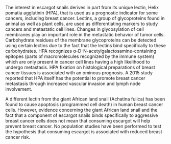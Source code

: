 

The interest in escargot snails derives in part from its unique lectin, Helix pomatia agglutinin (HPA), that is used as a prognostic indicator for some cancers, including breast cancer. Lectins, a group of glycoproteins found in animal as well as plant cells, are used as differentiating markers to study cancers and metastatic cell lines. Changes in glycosylation of cell membranes play an important role in the metastatic behavior of tumor cells. Carbohydrate residues of the membrane glycoproteins can be detected using certain lectins due to the fact that the lectins bind specifically to these carbohydrates. HPA recognizes α-D-N-acetylgalactosamine-containing epitopes (parts of macromolecules recognized by the immune system) which are only present in cancer cell lines having a high likelihood to undergo metastasis. HPA fixation on histological preparations of breast cancer tissues is associated with an ominous prognosis. A 2015 study reported that HPA itself has the potential to promote breast cancer metastasis through increased vascular invasion and lymph node involvement.

A different lectin from the giant African land snail (Achatina fulica) has been found to cause apoptosis (programmed cell death) in human breast cancer cells. However, evidence concerning the giant African land snail and the fact that a component of escargot snails binds specifically to aggressive breast cancer cells does not mean that consuming escargot will help prevent breast cancer. No population studies have been performed to test the hypothesis that consuming escargot is associated with reduced breast cancer risk.

